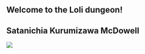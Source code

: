 ## Welcome to the Loli dungeon!


## Satanichia Kurumizawa McDowell 

<img src="https://vignette.wikia.nocookie.net/gabdro/images/5/5e/Satania_visual.png/revision/latest?cb=20170212011105">












